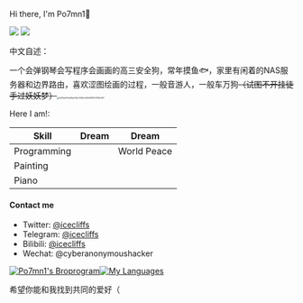 Hi there, I'm Po7mn1👋

[![](https://img.shields.io/badge/Blog-@Po7mn1's-yellow.svg)](https://blog.icecliffs.cn/) [![](https://img.shields.io/badge/Status-@Server-blue.svg)](https://www.icecliffs.cn/status)

中文自述：

一个会弹钢琴会写程序会画画的高三安全狗，常年摸鱼🐟，家里有闲着的NAS服务器和边界路由，喜欢涩图绘画的过程，一般音游人，一般车万狗~~（试图不开挂徒手过妖妖梦）~~<img src="G:\Github\icecliffs\assert\2a7bae05dd0ae74bc3fbf2cd8d22897c12f8c067.png" alt="2a7bae05dd0ae74bc3fbf2cd8d22897c12f8c067" style="zoom: 25%;" />

Here I am!: 

| Skill       |Dream| Dream|
| ----------- | :--: | ---- |
| Programming |      |World Peace|
| Painting    |      |      |
| Piano |      |      |


#### Contact me

- Twitter: [@icecliffs](https://twitter.com/icecliffs)
- Telegram: [@icecliffs](https://t.me/icecliffs)
- Bilibili: [@icecliffs](https://space.bilibili.com/28645589/)
- Wechat: @cyberanonymoushacker

[![Po7mn1's Broprogram](https://github-readme-stats.vercel.app/api?username=icecliffs&theme=great-gatsby&show_icons=true)]()[![My Languages](https://github-readme-stats.vercel.app/api/top-langs/?username=icecliffs&layout=compact&theme=calm&show_icons=true)](https://github.com/anuraghazra/github-readme-stats)

希望你能和我找到共同的爱好（